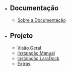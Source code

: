 - ## Documentação	
    - [Sobre a Documentação](/{{route}}/{{version}}/overview_documentation)

- ## Projeto	        
    - [Visão Geral](/{{route}}/{{version}}/overview)    
    - [Instalação Manual](/{{route}}/{{version}}/installation1)
    - [Instalação LaraDock](/{{route}}/{{version}}/installation2)
    - [Extras](/{{route}}/{{version}}/libraries)
